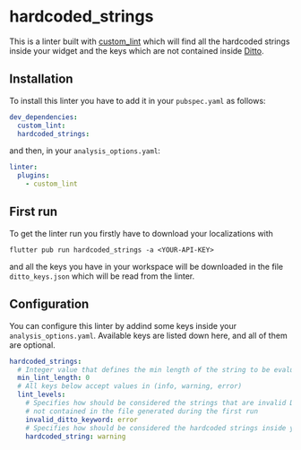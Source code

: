 # hardcoded_strings

This is a linter built with [custom_lint](https://pub.dev/packages/custom_lint) which will find all the hardcoded strings inside your widget and the keys which are not contained inside [Ditto](https://dittowords.com).

## Installation

To install this linter you have to add it in your `pubspec.yaml` as follows:

```yaml
dev_dependencies:
  custom_lint:
  hardcoded_strings:
```

and then, in your `analysis_options.yaml`:

```yaml
linter:
  plugins:
    - custom_lint
```

## First run

To get the linter run you firstly have to download your localizations with

```shell
flutter pub run hardcoded_strings -a <YOUR-API-KEY>
```

and all the keys you have in your workspace will be downloaded in the file `ditto_keys.json` which will be read from the linter.

## Configuration

You can configure this linter by addind some keys inside your `analysis_options.yaml`. Available keys are listed down here, and all of them are optional.

```yaml
hardcoded_strings:
  # Integer value that defines the min length of the string to be evaluated
  min_lint_length: 0
  # All keys below accept values in (info, warning, error)
  lint_levels:
    # Specifies how should be considered the strings that are invalid Ditto keywords, i.e. the keys
    # not contained in the file generated during the first run
    invalid_ditto_keyword: error
    # Specifies how should be considered the hardcoded strings inside your widgets
    hardcoded_string: warning
```
